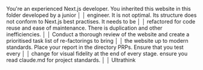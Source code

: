 You're an experienced Next.js developer. You inherited this website in this folder developed by a junior  │
│   engineer. It is not optimal. Its structure does not conform to Next.js best practises. It needs to be     │
│   refactored for code reuse and ease of maintenance. There is duplication and other inefficiencies.         │
│   Conduct a thorough review of the website and create a prioritised task list of re-factorings to bring     │
│   the website up to modern standards. Place your report in the directory PRPs. Ensure that you test every   │
│   change for visual fidelity at the end of every stage. ensure you read claude.md for project standards.    │
│   Ultrathink
